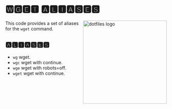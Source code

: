 # 🆆🅶🅴🆃 🅰🅻🅸🅰🆂🅴🆂

<!-- markdownlint-disable MD033 MD041 -->

<img src="https://kura.pro/dotfiles/v2/images/logos/dotfiles.svg"
alt="dotfiles logo" width="261" align="right" />

<!-- markdownlint-enable MD033 MD041 -->

This code provides a set of aliases for the `wget` command.

## 🅰🅻🅸🅰🆂🅴🆂

- `wg` wget.
- `wgc` wget with continue.
- `wge` wget with robots=off.
- `wget` wget with continue.
